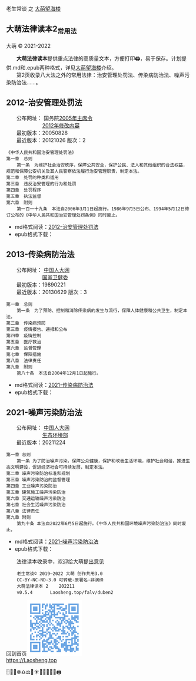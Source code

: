老生常谈 之 [大萌望海楼](./)

大萌法律读本2<sub>常用法</sub>
----------------------------
大萌 © 2021-2022

　　**大萌法律读本**提供重点法律的高质量文本，方便打印🖨，易于保存。计划提供.md和.epub两种格式，详见[大萌望海楼](./)介绍。  
　　第2页收录八大法之外的常用法律：治安管理处罚法、传染病防治法、噪声污染防治法……。


2012-治安管理处罚法
------------------

　　公布网址： 国务院[2005年主席令](http://www.gov.cn/ziliao/flfg/2005-08/29/content_27130.htm)  
　　　　　　　[2012年修改内容](http://www.npc.gov.cn/npc/c12488/201210/348751bffb97490fa9a98daddf54fda4.shtml)  
　　最初版本：20050828  
　　最近版本：20121026	版次：2

	《中华人民共和国治安管理处罚法》
	第一章　总则
		第一条　为维护社会治安秩序，保障公共安全，保护公民、法人和其他组织的合法权益，规范和保障公安机关及其人民警察依法履行治安管理职责，制定本法。
	第二章　处罚的种类和适用
	第三章　违反治安管理的行为和处罚
	第四章　处罚程序
	第五章　执法监督
	第六章　附则
		第一百一十九条　本法自2006年3月1日起施行。1986年9月5日公布、1994年5月12日修订公布的《中华人民共和国治安管理处罚条例》同时废止。

+	md格式阅读：[2012-治安管理处罚法](duben/2012-治安管理处罚法)
+	epub格式下载：[]() 


2013-传染病防治法
----------------

　　公布网址： [中国人大网](http://www.npc.gov.cn/npc/c238/202001/099a493d03774811b058f0f0ece38078.shtml)  
　　　　　　　[国家卫健委](https://zwfw.nhc.gov.cn/kzx/zcfg/qt_247/201306/t20130629_1370.html)  
　　最初版本：19890221  
　　最近版本：20130629	版次：3

	第一章　总则
		第一条　为了预防、控制和消除传染病的发生与流行，保障人体健康和公共卫生，制定本法。
	第二章　传染病预防
	第三章　疫情报告、通报和公布
	第四章　疫情控制
	第五章　医疗救治
	第六章　监督管理
	第七章　保障措施
	第八章　法律责任
	第九章　附则
		第八十条　本法自2004年12月1日起施行。

+	md格式阅读：[2021-传染病防治法](duben/2021-传染病防治法)
+	epub格式下载：[]() 


2021-噪声污染防治法
------------------

　　公布网址： [中国人大网](http://www.npc.gov.cn/npc/c30834/202112/528c29567316465894e6bf6040c33a8c.shtml)  
　　　　　　　[生态环境部](https://www.mee.gov.cn/ywgz/fgbz/fl/202112/t20211225_965275.shtml)  
　　最近版本：20211224

	第一章 总则
		第一条 为了防治噪声污染，保障公众健康，保护和改善生活环境，维护社会和谐，推进生态文明建设，促进经济社会可持续发展，制定本法。
	第二章 噪声污染防治标准和规划
	第三章 噪声污染防治的监督管理
	第四章 工业噪声污染防治
	第五章 建筑施工噪声污染防治
	第六章 交通运输噪声污染防治
	第七章 社会生活噪声污染防治
	第八章 法律责任
	第九章 附则
		第九十条 本法自2022年6月5日起施行。《中华人民共和国环境噪声污染防治法》同时废止。

+	md格式阅读：[2021-噪声污染防治法](duben/2021-噪声污染防治法)
+	epub格式下载：[]() 


　　法律读本收录中，欢迎给大萌[提出意见](https://xoyondo.com/mb/JyVSHzf5y4nuVRi)


```
	老生常谈© 2019~2022 大萌 创作共用3.0
	CC-BY-NC-ND-3.0 可转载-原署名-非演绎
	大萌法律读本 2 	202211
	v0.5.4 　	Laosheng.top/falv/duben2
```
回到首页<a href=".." title="返回老生常谈首页"><img src="../indexQR-Blue.png" /></a>  
https://Laosheng.top  
<!-- Global site tag (gtag.js) - Google Analytics -->
<script async src="https://www.googletagmanager.com/gtag/js?id=UA-179794713-1"></script>
<script>  window.dataLayer = window.dataLayer || [];
  function gtag(){dataLayer.push(arguments);}
  gtag('js', new Date());  gtag('config', 'UA-179794713-1');
</script>

🗄️📃📑☸️♎⚖️🌅☀️📕📘📗📙📖🖨️
